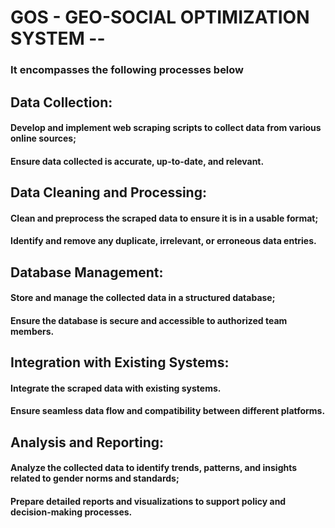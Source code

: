 # GOS - GEO-SOCIAL OPTIMIZATION SYSTEM --

### It encompasses the following processes below

## Data Collection:

#### Develop and implement web scraping scripts to collect data from various online sources;

#### Ensure data collected is accurate, up-to-date, and relevant.

## Data Cleaning and Processing:

#### Clean and preprocess the scraped data to ensure it is in a usable format;

#### Identify and remove any duplicate, irrelevant, or erroneous data entries.

## Database Management:

#### Store and manage the collected data in a structured database;

#### Ensure the database is secure and accessible to authorized team members.

## Integration with Existing Systems:

#### Integrate the scraped data with existing systems.

#### Ensure seamless data flow and compatibility between different platforms.

## Analysis and Reporting:

#### Analyze the collected data to identify trends, patterns, and insights related to gender norms and standards;

#### Prepare detailed reports and visualizations to support policy and decision-making processes.
